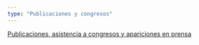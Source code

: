 ```yaml
---
type: "Publicaciones y congresos"
---
```


<i class="fa fa-book fa-2x" style="color: DARKGRAY;"></i> [Publicaciones, asistencia a congresos y apariciones en prensa](publicaciones/)
